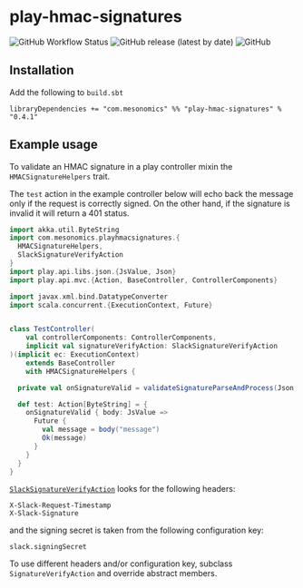# play-hmac-signatures

![GitHub Workflow Status](https://img.shields.io/github/workflow/status/phelps-sg/play-hmac-signatures/CI)
![GitHub release (latest by date)](https://img.shields.io/github/v/release/phelps-sg/play-hmac-signatures)
![GitHub](https://img.shields.io/github/license/phelps-sg/play-hmac-signatures?color=blue)

## Installation

Add the following to `build.sbt`

~~~
libraryDependencies += "com.mesonomics" %% "play-hmac-signatures" % "0.4.1"
~~~

## Example usage

To validate an HMAC signature in a play controller mixin the `HMACSignatureHelpers` trait.

The `test` action in the example controller below will echo back the message only if the request is correctly signed.  On the other hand, if the signature is invalid it will return a 401 status.

~~~scala
import akka.util.ByteString
import com.mesonomics.playhmacsignatures.{
  HMACSignatureHelpers,
  SlackSignatureVerifyAction
}
import play.api.libs.json.{JsValue, Json}
import play.api.mvc.{Action, BaseController, ControllerComponents}

import javax.xml.bind.DatatypeConverter
import scala.concurrent.{ExecutionContext, Future}


class TestController(
    val controllerComponents: ControllerComponents,
    implicit val signatureVerifyAction: SlackSignatureVerifyAction
)(implicit ec: ExecutionContext)
    extends BaseController
    with HMACSignatureHelpers {

  private val onSignatureValid = validateSignatureParseAndProcess(Json.parse)(_)

  def test: Action[ByteString] = {
    onSignatureValid { body: JsValue =>
      Future {
        val message = body("message")
        Ok(message)
      }
    }
  }
}
~~~

[`SlackSignatureVerifyAction`](https://github.com/phelps-sg/play-hmac-signatures/blob/main/src/main/scala/com/mesonomics/playhmacsignatures/SlackSignatureVerifyAction.scala) looks for the following headers:

~~~
X-Slack-Request-Timestamp
X-Slack-Signature
~~~

and the signing secret is taken from the following configuration key:

~~~
slack.signingSecret
~~~~

To use different headers and/or configuration key, subclass `SignatureVerifyAction` and override abstract members.
